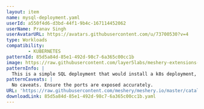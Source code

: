 ```yaml
---
layout: item
name: mysql-deployment.yaml
userId: a550f4d6-d3bd-44f1-9b4c-167114452062
userName: Pranav Singh
userAvatarURL: https://avatars.githubusercontent.com/u/73700530?v=4
type: Workloads
compatibility: 
        - KUBERNETES
patternId: 85d5a84d-85e1-492d-98c7-6a365c00cc1b
image: https://raw.githubusercontent.com/layer5labs/meshery-extensions-packages/master/action-assets/design-assets/85d5a84d-85e1-492d-98c7-6a365c00cc1b.png
patternInfo: |
  This is a simple SQL deployment that would install a k8s deployment, volume and a service.
patternCaveats: |
  No caveats. Ensure the ports are exposed accurately.
URL: 'https://raw.githubusercontent.com/meshery/meshery.io/master/catalog/85d5a84d-85e1-492d-98c7-6a365c00cc1b.yaml'
downloadLink: 85d5a84d-85e1-492d-98c7-6a365c00cc1b.yaml
---
```

